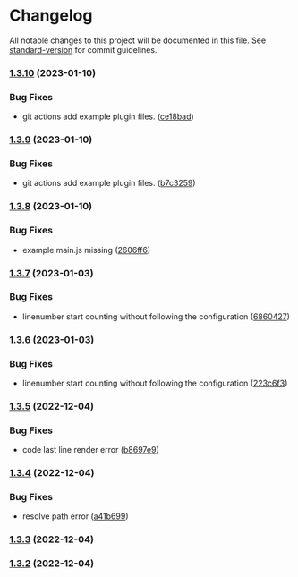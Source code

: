 # Changelog

All notable changes to this project will be documented in this file. See [standard-version](https://github.com/conventional-changelog/standard-version) for commit guidelines.

### [1.3.10](https://github.com/zjhcn/obsidian-code-preview/compare/1.3.9...1.3.10) (2023-01-10)


### Bug Fixes

* git actions add example plugin files. ([ce18bad](https://github.com/zjhcn/obsidian-code-preview/commit/ce18badf320affc2bd5574d50bbb9ba9db52ceab))

### [1.3.9](https://github.com/zjhcn/obsidian-code-preview/compare/1.3.8...1.3.9) (2023-01-10)


### Bug Fixes

* git actions add example plugin files. ([b7c3259](https://github.com/zjhcn/obsidian-code-preview/commit/b7c3259a4f0872219c6b7abdafa92ace88563d2d))

### [1.3.8](https://github.com/zjhcn/obsidian-code-preview/compare/1.3.7...1.3.8) (2023-01-10)


### Bug Fixes

* example main.js missing ([2606ff6](https://github.com/zjhcn/obsidian-code-preview/commit/2606ff60e829fb7426033db8dfcb25908dfd5ba0))

### [1.3.7](https://github.com/zjhcn/obsidian-code-preview/compare/1.3.6...1.3.7) (2023-01-03)


### Bug Fixes

* linenumber start counting without following the configuration ([6860427](https://github.com/zjhcn/obsidian-code-preview/commit/68604279e730cc1bd8c87c5ff8f6aef92ce50fd2))

### [1.3.6](https://github.com/zjhcn/obsidian-code-preview/compare/1.3.5...1.3.6) (2023-01-03)


### Bug Fixes

* linenumber start counting without following the configuration ([223c6f3](https://github.com/zjhcn/obsidian-code-preview/commit/223c6f349e62cc2c5e0a7bc514276b5a36aaa8ef))

### [1.3.5](https://github.com/zjhcn/obsidian-code-preview/compare/1.3.4...1.3.5) (2022-12-04)


### Bug Fixes

* code last line render error ([b8697e9](https://github.com/zjhcn/obsidian-code-preview/commit/b8697e92f66a2d947fd3a43ea30b83332d4097c4))

### [1.3.4](https://github.com/zjhcn/obsidian-code-preview/compare/1.3.3...1.3.4) (2022-12-04)


### Bug Fixes

* resolve path error ([a41b699](https://github.com/zjhcn/obsidian-code-preview/commit/a41b6992d5afdc6ccc76ac26a7638baca668978a))

### [1.3.3](https://github.com/zjhcn/obsidian-code-preview/compare/1.3.2...1.3.3) (2022-12-04)

### [1.3.2](https://github.com/zjhcn/obsidian-code-preview/compare/1.3.1...1.3.2) (2022-12-04)

